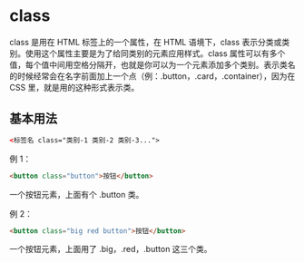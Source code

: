 # class

class 是用在 HTML 标签上的一个属性，在 HTML 语境下，class 表示分类或类别。使用这个属性主要是为了给同类别的元素应用样式。class 属性可以有多个值，每个值中间用空格分隔开，也就是你可以为一个元素添加多个类别。表示类名的时候经常会在名字前面加上一个点（例：.button，.card，.container），因为在 CSS 里，就是用的这种形式表示类。

## 基本用法

```html
<标签名 class="类别-1 类别-2 类别-3...">
```

例 1：

```html
<button class="button">按钮</button>
```

一个按钮元素，上面有个 .button 类。

例 2：

```html
<button class="big red button">按钮</button>
```

一个按钮元素，上面用了 .big，.red，.button 这三个类。



